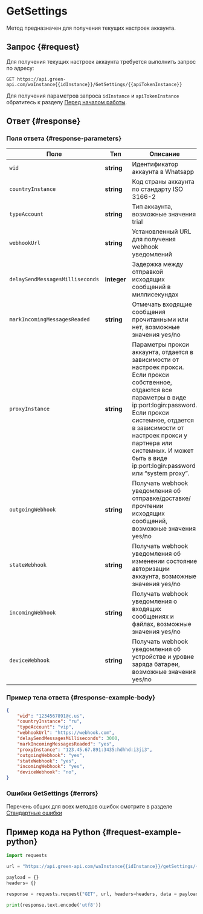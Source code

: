 # GetSettings

Метод предназначен для получения текущих настроек аккаунта.

## Запрос {#request}

Для получения текущих настроек аккаунта требуется выполнить запрос по адресу:
```
GET https://api.green-api.com/waInstance{{idInstance}}/GetSettings/{{apiTokenInstance}}
```

Для получения параметров запроса `idInstance` и `apiTokenInstance` обратитесь к разделу [Перед началом работы](/before-start#parameters).

## Ответ {#response}

### Поля ответа {#response-parameters}

Поле | Тип |  Описание
----- | ----- | ----- 
`wid` | **string** | Идентификатор аккаунта в Whatsapp
`countryInstance` | **string** | Код страны аккаунта по стандарту ISO 3166-2
`typeAccount` | **string** | Тип аккаунта, возможные значения trial || production || vip;
`webhookUrl` | **string** | Установленный URL для получения webhook уведомлений
`delaySendMessagesMilliseconds` | **integer** | Задержка между отправкой исходящих сообщений в миллисекундах
`markIncomingMessagesReaded` | **string** | Отмечать входящие сообщения прочитанными или нет, возможные значения yes/no
`proxyInstance` | **string** | Параметры прокси аккаунта, отдается в зависимости от настроек прокси. Если прокси собственное, отдаются все параметры в виде ip:port:login:password. Если прокси системное, отдается в зависимости от настроек прокси у партнера или системных. И может быть в виде  ip:port:login:password или “system proxy”.
`outgoingWebhook` | **string** | Получать webhook уведомления об отправке/доставке/прочтении исходящих сообщений, возможные значения yes/no
`stateWebhook` | **string** | Получать webhook уведомления об изменении состояние авторизации аккаунта, возможные значения yes/no
`incomingWebhook` | **string** | Получать webhook уведомления о входящих сообщениях и файлах, возможные значения yes/no
`deviceWebhook` | **string** | Получать webhook уведомления об устройстве и уровне заряда батареи, возможные значения yes/no

### Пример тела ответа {#response-example-body}

```json
{
    "wid": "1234567891@c.us", 
    "countryInstance": "ru",
    "typeAccount": "vip",
    "webhookUrl": "https://webhook.com",
    "delaySendMessagesMilliseconds": 3000,
    "markIncomingMessagesReaded": "yes",
    "proxyInstance": "123.45.67.891:3435:hdhhd:i3ji3",
    "outgoingWebhook": "yes",
    "stateWebhook": "yes",
    "incomingWebhook": "yes",
    "deviceWebhook": "no",
}
```

### Ошибки GetSettings {#errors}

Перечень общих для всех методов ошибок смотрите в разделе [Стандартные ошибки](/api/common-errors)

## Пример кода на Python  {#request-example-python}

```python
import requests

url = "https://api.green-api.com/waInstance{{idInstance}}/getSettings/{{apiTokenInstance}}"

payload = {}
headers= {}

response = requests.request("GET", url, headers=headers, data = payload)

print(response.text.encode('utf8'))
```